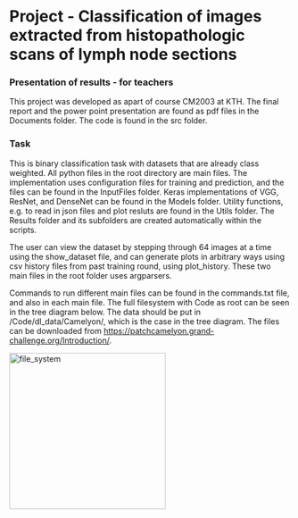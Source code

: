 # Project - Classification of images extracted from histopathologic scans of lymph node sections

### Presentation of results - for teachers

This project was developed as apart of course CM2003 at KTH. The final report and the power point presentation are found as pdf files in the Documents folder. The code is found in the src folder. 

### Task

This is binary classification task with datasets that are already class weighted. All python files in the root directory are main files. The implementation uses configuration files for training and prediction, and the files can be found in the InputFiles folder. Keras implementations of VGG, ResNet, and DenseNet can be found in the Models folder. Utility functions, e.g. to read in json files and plot resluts are found in the Utils folder. The Results folder and its subfolders are created automatically within the scripts.   

The user can view the dataset by stepping through 64 images at a time using the show_dataset file, and can generate plots in arbitrary ways using csv history files from past training round, using plot_history. These two main files in the root folder uses argparsers. 

Commands to run different main files can be found in the commands.txt file, and also in each main file. The full filesystem with Code as root can be seen in the tree diagram below. The data should be put in /Code/dl_data/Camelyon/, which is the case in the tree diagram. The files can be downloaded from https://patchcamelyon.grand-challenge.org/Introduction/. 

<img width=280 alt="file_system" src="https://user-images.githubusercontent.com/55019110/66723566-cac55080-ee1a-11e9-92b2-33c8cae2556b.png">


